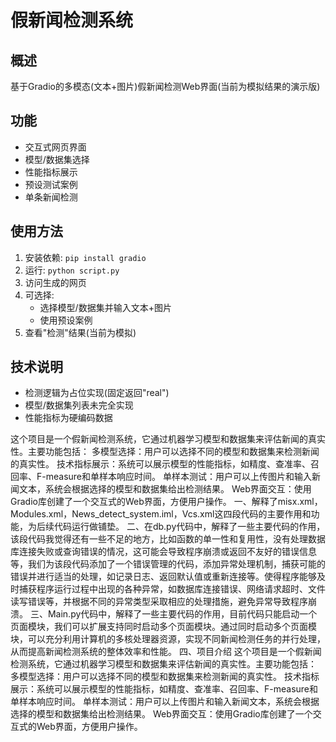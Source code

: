 # 假新闻检测系统        <!-- by 韦玉雪 -->

## 概述
基于Gradio的多模态(文本+图片)假新闻检测Web界面(当前为模拟结果的演示版)

## 功能
- 交互式网页界面
- 模型/数据集选择
- 性能指标展示
- 预设测试案例
- 单条新闻检测

## 使用方法
1. 安装依赖: `pip install gradio`
2. 运行: `python script.py`
3. 访问生成的网页
4. 可选择:
   - 选择模型/数据集并输入文本+图片
   - 使用预设案例
5. 查看"检测"结果(当前为模拟)

## 技术说明
- 检测逻辑为占位实现(固定返回"real")
- 模型/数据集列表未完全实现
- 性能指标为硬编码数据            <!-- by 韦玉雪 -->


 <!-- by 刘巧来 -->
这个项目是一个假新闻检测系统，它通过机器学习模型和数据集来评估新闻的真实性。主要功能包括：
多模型选择：用户可以选择不同的模型和数据集来检测新闻的真实性。
技术指标展示：系统可以展示模型的性能指标，如精度、查准率、召回率、F-measure和单样本响应时间。
单样本测试：用户可以上传图片和输入新闻文本，系统会根据选择的模型和数据集给出检测结果。
Web界面交互：使用Gradio库创建了一个交互式的Web界面，方便用户操作。
一、解释了misx.xml，Modules.xml，News_detect_system.iml，Vcs.xml这四段代码的主要作用和功能，为后续代码运行做铺垫。
二、在db.py代码中，解释了一些主要代码的作用，该段代码我觉得还有一些不足的地方，比如函数的单一性和复用性，没有处理数据库连接失败或查询错误的情况，这可能会导致程序崩溃或返回不友好的错误信息等，我们为该段代码添加了一个错误管理的代码，添加异常处理机制，捕获可能的错误并进行适当的处理，如记录日志、返回默认值或重新连接等。使得程序能够及时捕获程序运行过程中出现的各种异常，如数据库连接错误、网络请求超时、文件读写错误等，并根据不同的异常类型采取相应的处理措施，避免异常导致程序崩溃。
三、Main.py代码中，解释了一些主要代码的作用，目前代码只能启动一个页面模块，我们可以扩展支持同时启动多个页面模块。通过同时启动多个页面模块，可以充分利用计算机的多核处理器资源，实现不同新闻检测任务的并行处理，从而提高新闻检测系统的整体效率和性能。
四、项目介绍
这个项目是一个假新闻检测系统，它通过机器学习模型和数据集来评估新闻的真实性。主要功能包括：
多模型选择：用户可以选择不同的模型和数据集来检测新闻的真实性。
技术指标展示：系统可以展示模型的性能指标，如精度、查准率、召回率、F-measure和单样本响应时间。
单样本测试：用户可以上传图片和输入新闻文本，系统会根据选择的模型和数据集给出检测结果。
Web界面交互：使用Gradio库创建了一个交互式的Web界面，方便用户操作。 <!-- by 刘巧来 -->